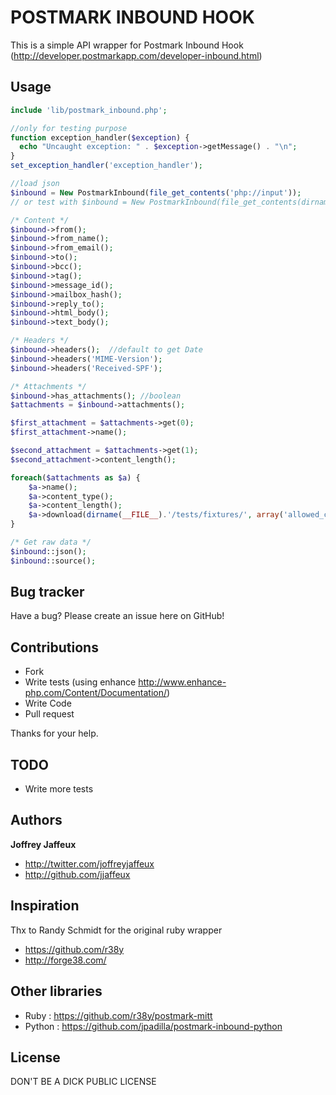 POSTMARK INBOUND HOOK
=====================

This is a simple API wrapper for Postmark Inbound Hook (http://developer.postmarkapp.com/developer-inbound.html)


Usage
-----

``` php
include 'lib/postmark_inbound.php';

//only for testing purpose
function exception_handler($exception) {
  echo "Uncaught exception: " . $exception->getMessage() . "\n";
}
set_exception_handler('exception_handler');

//load json
$inbound = New PostmarkInbound(file_get_contents('php://input'));
// or test with $inbound = New PostmarkInbound(file_get_contents(dirname(__FILE__).'/tests/fixtures/valid_http_post.json'));

/* Content */
$inbound->from();
$inbound->from_name();
$inbound->from_email();
$inbound->to();
$inbound->bcc();
$inbound->tag();
$inbound->message_id();
$inbound->mailbox_hash();
$inbound->reply_to();
$inbound->html_body();
$inbound->text_body();

/* Headers */
$inbound->headers();  //default to get Date
$inbound->headers('MIME-Version');
$inbound->headers('Received-SPF');

/* Attachments */
$inbound->has_attachments(); //boolean
$attachments = $inbound->attachments();

$first_attachment = $attachments->get(0);
$first_attachment->name();

$second_attachment = $attachments->get(1);
$second_attachment->content_length();

foreach($attachments as $a) {
	$a->name();
	$a->content_type();
	$a->content_length();
	$a->download(dirname(__FILE__).'/tests/fixtures/', array('allowed_content_types' => 'image/png'), '10000'); //second and third are optionnals
}

/* Get raw data */
$inbound::json();
$inbound::source();
``` 

Bug tracker
-----------

Have a bug? Please create an issue here on GitHub!


Contributions
-------------

* Fork
* Write tests (using enhance http://www.enhance-php.com/Content/Documentation/)
* Write Code
* Pull request

Thanks for your help.


TODO
----

* Write more tests


Authors
-------

**Joffrey Jaffeux**

+ http://twitter.com/joffreyjaffeux
+ http://github.com/jjaffeux

Inspiration
-----------

Thx to Randy Schmidt for the original ruby wrapper
+ https://github.com/r38y
+ http://forge38.com/


Other libraries
---------------

+ Ruby : https://github.com/r38y/postmark-mitt
+ Python : https://github.com/jpadilla/postmark-inbound-python



License
---------------------

DON'T BE A DICK PUBLIC LICENSE